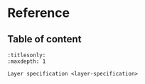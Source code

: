 # Reference

## Table of content

```{toctree}
:titlesonly:
:maxdepth: 1

Layer specification <layer-specification>
```
